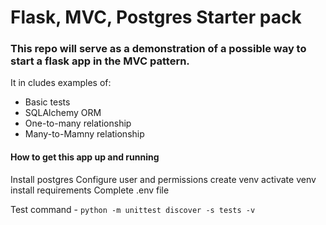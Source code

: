 # Flask, MVC, Postgres Starter pack

### This repo will serve as a demonstration of a possible way to start a flask app in the MVC pattern.

It in cludes examples of:

- Basic tests
- SQLAlchemy ORM
- One-to-many relationship
- Many-to-Mamny relationship

#### How to get this app up and running

Install postgres
Configure user and permissions
create venv
activate venv
install requirements
Complete .env file

Test command - `python -m unittest discover -s tests -v`
